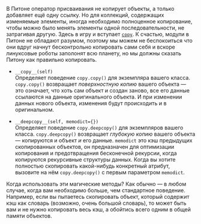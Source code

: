 
В Питоне оператор присваивания не копирует объекты, а только добавляет ещё одну ссылку. Но для коллекций, содержащих изменяемые элементы, иногда необходимо полноценное копирование, чтобы можно было менять элементы одной последовательности, не затрагивая другую. Здесь в игру и вступает [`copy`](http://docs.python.org/library/copy.html). К счастью, модули в Питоне не обладают разумом, поэтому мы можем не беспокоиться что они вдруг начнут бесконтрольно копировать сами себя и вскоре линуксовые роботы заполонят всю планету, но мы должны сказать Питону как правильно копировать.  
  

- `__copy__(self)`  
    Определяет поведение `copy.copy()` для экземпляра вашего класса. `copy.copy()` возвращает _поверхностную копию_ вашего объекта — это означает, что хоть сам объект и создан заново, все его данные ссылаются на данные оригинального объекта. И при изменении данных нового объекта, изменения будут происходить и в оригинальном.  



- `__deepcopy__(self, memodict={})`  
    Определяет поведение `copy.deepcopy()` для экземпляров вашего класса. `copy.deepcopy()` возвращает _глубокую копию_ вашего объекта — копируются и объект _и_ его данные. `memodict` это кэш предыдущих скопированных объектов, он предназначен для оптимизации копирования и предотвращения бесконечной рекурсии, когда копируются рекурсивные структуры данных. Когда вы хотите полностью скопировать какой-нибудь конкретный атрибут, вызовите на нём `copy.deepcopy()` с первым параметром `memodict`.  


Когда использовать эти магические методы? Как обычно — в любом случае, когда вам необходимо больше, чем стандартное поведение. Например, если вы пытаетесь скопировать объект, который содержит кэш как словарь (возможно, очень большой словарь), то может быть вам и не нужно копировать весь кэш, а обойтись всего одним в общей памяти объектов.

